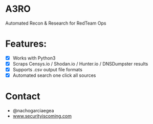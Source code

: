 # A3RO
Automated Recon & Research for RedTeam Ops

# Features:

* [X] Works with Python3
* [X] Scraps Censys.io / Shodan.io / Hunter.io / DNSDumpster results
* [X] Supports .csv output file formats
* [X] Automated search one click all sources

# Contact
* @nachogarciaegea
* www.securityiscoming.com
